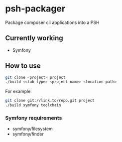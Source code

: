 # psh-packager
Package composer cli applications into a PSH

## Currently working
- Symfony

## How to use
```bash
git clone <project> project
./build <stub type> <project name> <location path>
```

For example:
```bash
git clone git://link.to/repo.git project
./build symfony toolchain
```

### Symfony requirements
- symfony/filesystem
- symfony/finder